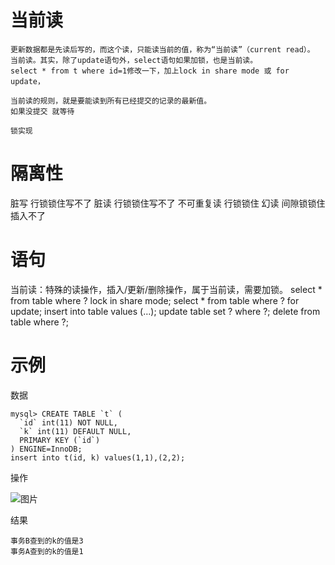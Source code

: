 


# 当前读

    更新数据都是先读后写的，而这个读，只能读当前的值，称为“当前读”（current read）。
    当前读。其实，除了update语句外，select语句如果加锁，也是当前读。
    select * from t where id=1修改一下，加上lock in share mode 或 for update，

    当前读的规则，就是要能读到所有已经提交的记录的最新值。
    如果没提交 就等待
    
    锁实现
    

# 隔离性

脏写 行锁锁住写不了
脏读 行锁锁住写不了
不可重复读  行锁锁住
幻读  间隙锁锁住 插入不了

# 语句

当前读：特殊的读操作，插入/更新/删除操作，属于当前读，需要加锁。
select * from table where ? lock in share mode;
select * from table where ? for update;
insert into table values (…);
update table set ? where ?;
delete from table where ?;




# 示例

数据

    mysql> CREATE TABLE `t` (
      `id` int(11) NOT NULL,
      `k` int(11) DEFAULT NULL,
      PRIMARY KEY (`id`)
    ) ENGINE=InnoDB;
    insert into t(id, k) values(1,1),(2,2);

操作    
 
![图片]()


结果

    事务B查到的k的值是3
    事务A查到的k的值是1
 
   